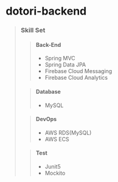 # dotori-backend

> ### Skill Set
> > #### Back-End
> > - Spring MVC
> > - Spring Data JPA
> > - Firebase Cloud Messaging
> > - Firebase Cloud Analytics
> 
> > #### Database 
> > - MySQL
> 
> > #### DevOps
> > - AWS RDS(MySQL)
> > - AWS ECS
> 
> > #### Test
> > - Junit5
> > - Mockito

